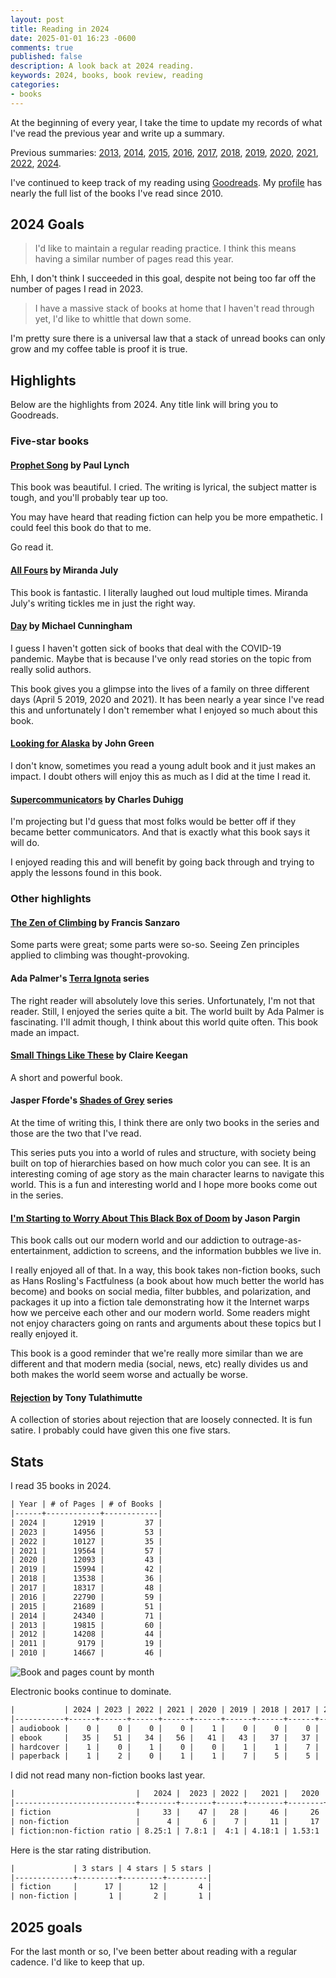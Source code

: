 ```yaml
---
layout: post
title: Reading in 2024
date: 2025-01-01 16:23 -0600
comments: true
published: false
description: A look back at 2024 reading.
keywords: 2024, books, book review, reading
categories:
- books
---
```


At the beginning of every year, I take the time to update my records of what I've read the previous year and write up a summary.

Previous summaries: [2013](/blog/2014/01/01/using-incanter-to-review-my-2013-reading/), [2014](/blog/2015/01/08/reading-in-2014/), [2015](/blog/2016/03/13/reading-in-2015/), [2016](/blog/2017/01/04/reading-in-2016/), [2017](/blog/2018/03/03/reading-in-2017/), [2018](/blog/2019/01/21/reading-in-2018/), [2019](/blog/2020/01/11/reading-in-2019/), [2020](/blog/2021/01/24/reading-in-2020/), [2021](/blog/2022/01/02/reading-in-2021/), [2022](/blog/2023/01/14/reading-in-2022/), [2024](/blog/2024/02/18/reading-in-2023/).

I've continued to keep track of my reading using [Goodreads](http://goodreads.com).
My [profile](https://www.goodreads.com/user/show/3431614-jake-mccrary) has nearly the full list of the books I've read since 2010.

## 2024 Goals

> I'd like to maintain a regular reading practice.
> I think this means having a similar number of pages read this year.

Ehh, I don't think I succeeded in this goal, despite not being too far off the number of pages I read in 2023.

> I have a massive stack of books at home that I haven't read through yet, I'd like to whittle that down some.

I'm pretty sure there is a universal law that a stack of unread books can only grow and my coffee table is proof it is true.

## Highlights

Below are the highlights from 2024.
Any title link will bring you to Goodreads.

### Five-star books

#### [Prophet Song](https://www.goodreads.com/book/show/158875813-prophet-song) by Paul Lynch

This book was beautiful.
I cried.
The writing is lyrical, the subject matter is tough, and you'll probably tear up too.

You may have heard that reading fiction can help you be more empathetic.
I could feel this book do that to me.

Go read it.

#### [All Fours](https://www.goodreads.com/book/show/197828937-all-fours) by Miranda July

This book is fantastic.
I literally laughed out loud multiple times.
Miranda July's writing tickles me in just the right way.

#### [Day](https://www.goodreads.com/book/show/145625425-day) by Michael Cunningham

I guess I haven't gotten sick of books that deal with the COVID-19 pandemic.
Maybe that is because I've only read stories on the topic from really solid authors.

This book gives you a glimpse into the lives of a family on three different days (April 5 2019, 2020 and 2021).
It has been nearly a year since I've read this and unfortunately I don't remember what I enjoyed so much about this book.

#### [Looking for Alaska](https://www.goodreads.com/book/show/6567453-looking-for-alaska) by John Green

I don't know, sometimes you read a young adult book and it just makes an impact.
I doubt others will enjoy this as much as I did at the time I read it.

#### [Supercommunicators](https://www.goodreads.com/book/show/157998171-supercommunicators) by Charles Duhigg

I'm projecting but I'd guess that most folks would be better off if they became better communicators.
And that is exactly what this book says it will do.

I enjoyed reading this and will benefit by going back through and trying to apply the lessons found in this book.

### Other highlights

#### [The Zen of Climbing](https://www.goodreads.com/book/show/91288912-the-zen-of-climbing) by Francis Sanzaro

Some parts were great; some parts were so-so.
Seeing Zen principles applied to climbing was thought-provoking.

#### Ada Palmer's [Terra Ignota](https://www.goodreads.com/series/166200-terra-ignota) series

The right reader will absolutely love this series.
Unfortunately, I'm not that reader.
Still, I enjoyed the series quite a bit.
The world built by Ada Palmer is fascinating.
I'll admit though, I think about this world quite often.
This book made an impact.

#### [Small Things Like These](https://www.goodreads.com/book/show/59016923-small-things-like-these) by Claire Keegan

A short and powerful book.

#### Jasper Fforde's [Shades of Grey](https://www.goodreads.com/series/51553-shades-of-grey) series

At the time of writing this, I think there are only two books in the series and those are the two that I've read.

This series puts you into a world of rules and structure, with society being built on top of hierarchies based on how much color you can see.
It is an interesting coming of age story as the main character learns to navigate this world.
This is a fun and interesting world and I hope more books come out in the series.

#### [I'm Starting to Worry About This Black Box of Doom](https://www.goodreads.com/book/show/204193039-i-m-starting-to-worry-about-this-black-box-of-doom) by Jason Pargin

This book calls out our modern world and our addiction to outrage-as-entertainment, addiction to screens, and the information bubbles we live in.

I really enjoyed all of that. In a way, this book takes non-fiction books, such as Hans Rosling's Factfulness (a book about how much better the world has become) and books on social media, filter bubbles, and polarization, and packages it up into a fiction tale demonstrating how it the Internet warps how we perceive each other and our modern world.
Some readers might not enjoy characters going on rants and arguments about these topics but I really enjoyed it.

This book is a good reminder that we're really more similar than we are different and that modern media (social, news, etc) really divides us and both makes the world seem worse and actually be worse.

#### [Rejection](https://www.goodreads.com/book/show/204079049-rejection) by Tony Tulathimutte

A collection of stories about rejection that are loosely connected.
It is fun satire.
I probably could have given this one five stars.

## Stats

I read 35 books in 2024.

```org
| Year | # of Pages | # of Books |
|------+------------+------------|
| 2024 |      12919 |         37 |
| 2023 |      14956 |         53 |
| 2022 |      10127 |         35 |
| 2021 |      19564 |         57 |
| 2020 |      12093 |         43 |
| 2019 |      15994 |         42 |
| 2018 |      13538 |         36 |
| 2017 |      18317 |         48 |
| 2016 |      22790 |         59 |
| 2015 |      21689 |         51 |
| 2014 |      24340 |         71 |
| 2013 |      19815 |         60 |
| 2012 |      14208 |         44 |
| 2011 |       9179 |         19 |
| 2010 |      14667 |         46 |
```

![Book and pages count by month](/images/reading-by-month-2024.svg "Number of books and pages for each month")

Electronic books continue to dominate.

```org
|           | 2024 | 2023 | 2022 | 2021 | 2020 | 2019 | 2018 | 2017 | 2016 | 2015 |
|-----------+------+------+------+------+------+------+------+------+------+------|
| audiobook |    0 |    0 |    0 |    0 |    1 |    0 |    0 |    0 |    0 |    0 |
| ebook     |   35 |   51 |   34 |   56 |   41 |   43 |   37 |   37 |   56 |   47 |
| hardcover |    1 |    0 |    1 |    0 |    0 |    1 |    1 |    7 |    0 |    1 |
| paperback |    1 |    2 |    0 |    1 |    1 |    7 |    5 |    5 |    3 |    3 |
```

I did not read many non-fiction books last year.

```org
|                           |   2024 |  2023 | 2022 |   2021 |   2020 |   2019 |   2018 |
|---------------------------+--------+-------+------+--------+--------+--------+--------|
| fiction                   |     33 |    47 |   28 |     46 |     26 |     28 |     29 |
| non-fiction               |      4 |     6 |    7 |     11 |     17 |     23 |     14 |
| fiction:non-fiction ratio | 8.25:1 | 7.8:1 |  4:1 | 4.18:1 | 1.53:1 | 1.22:1 | 2.07:1 |

```

Here is the star rating distribution.

```org
|             | 3 stars | 4 stars | 5 stars |
|-------------+---------+---------+---------|
| fiction     |      17 |      12 |       4 |
| non-fiction |       1 |       2 |       1 |
```

## 2025 goals

For the last month or so, I've been better about reading with a regular cadence.
I'd like to keep that up.
